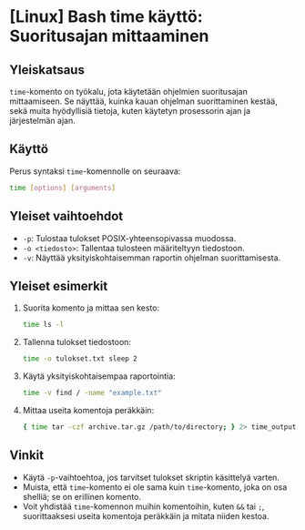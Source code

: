 # [Linux] Bash time käyttö: Suoritusajan mittaaminen

## Yleiskatsaus
`time`-komento on työkalu, jota käytetään ohjelmien suoritusajan mittaamiseen. Se näyttää, kuinka kauan ohjelman suorittaminen kestää, sekä muita hyödyllisiä tietoja, kuten käytetyn prosessorin ajan ja järjestelmän ajan.

## Käyttö
Perus syntaksi `time`-komennolle on seuraava:

```bash
time [options] [arguments]
```

## Yleiset vaihtoehdot
- `-p`: Tulostaa tulokset POSIX-yhteensopivassa muodossa.
- `-o <tiedosto>`: Tallentaa tulosteen määriteltyyn tiedostoon.
- `-v`: Näyttää yksityiskohtaisemman raportin ohjelman suorittamisesta.

## Yleiset esimerkit
1. Suorita komento ja mittaa sen kesto:
   ```bash
   time ls -l
   ```

2. Tallenna tulokset tiedostoon:
   ```bash
   time -o tulokset.txt sleep 2
   ```

3. Käytä yksityiskohtaisempaa raportointia:
   ```bash
   time -v find / -name "example.txt"
   ```

4. Mittaa useita komentoja peräkkäin:
   ```bash
   { time tar -czf archive.tar.gz /path/to/directory; } 2> time_output.txt
   ```

## Vinkit
- Käytä `-p`-vaihtoehtoa, jos tarvitset tulokset skriptin käsittelyä varten.
- Muista, että `time`-komento ei ole sama kuin `time`-komento, joka on osa shelliä; se on erillinen komento.
- Voit yhdistää `time`-komennon muihin komentoihin, kuten `&&` tai `;`, suorittaaksesi useita komentoja peräkkäin ja mitata niiden kestoa.